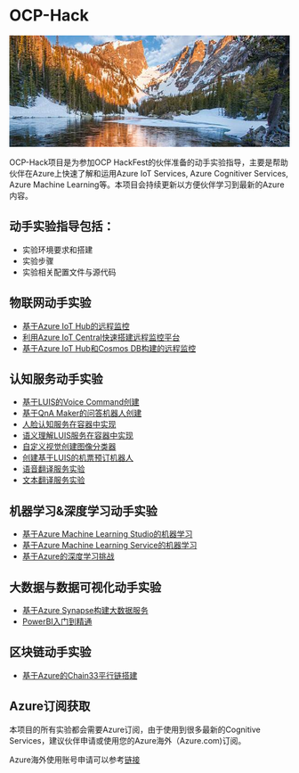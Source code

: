# OCP-Hack

<img width="2000" height="200" src="./Images/banner.jpg"/>

OCP-Hack项目是为参加OCP HackFest的伙伴准备的动手实验指导，主要是帮助伙伴在Azure上快速了解和运用Azure IoT Services, Azure Cognitiver Services, Azure Machine Learning等。本项目会持续更新以方便伙伴学习到最新的Azure内容。

## 动手实验指导包括：
* 实验环境要求和搭建
* 实验步骤
* 实验相关配置文件与源代码

## 物联网动手实验
- [基于Azure IoT Hub的远程监控](./Azure_IoT_Hub/README.md)
- [利用Azure IoT Central快速搭建远程监控平台](./Azure_IoT_Central/README.md)
- [基于Azure IoT Hub和Cosmos DB构建的远程监控](./Azure_IoT_CosmosDB/README.md)

## 认知服务动手实验
- [基于LUIS的Voice Command创建](./Azure_LUIS/README.md)
- [基于QnA Maker的问答机器人创建](./Azure_QnAMaker/README.md)
- [人脸认知服务在容器中实现](./Cognitive_Service_Face_on_Container/README.md)
- [语义理解LUIS服务在容器中实现](./Cognitive_Service_Luis_on_Container/README.md)
- [自定义视觉创建图像分类器](./Cognitive_Custom_Vision/README.md)
- [ 创建基于LUIS的机票预订机器人](./Azure_LUIS_Bot/README.md)
- [语音翻译服务实验](./Azure_Speech_Translation/README.md)
- [文本翻译服务实验](./Azure_Text_Translator/README.md)

## 机器学习&深度学习动手实验
- [基于Azure Machine Learning Studio的机器学习](./Azure_Machine_Learning_Studio/README.md)
- [基于Azure Machine Learning Service的机器学习](./Azure_Machine_Learning_Service/README.md)
- [基于Azure的深度学习挑战](./Azure_Deep_Learning/README.md)
  
## 大数据与数据可视化动手实验
- [基于Azure Synapse构建大数据服务](./Azure_Synapse/README.md)
- [PowerBI入门到精通](./Power_BI/README.md)

## 区块链动手实验
- [基于Azure的Chain33平行链搭建](./Azure_BlockChain_Chain33/README.md)

## Azure订阅获取
本项目的所有实验都会需要Azure订阅，由于使用到很多最新的Cognitive Services，建议伙伴申请或使用您的Azure海外（Azure.com)订阅。

Azure海外使用账号申请可以参考[链接](http://www.cnblogs.com/meowmeow/p/7773226.html?from=groupmessage&isappinstalled=0)
